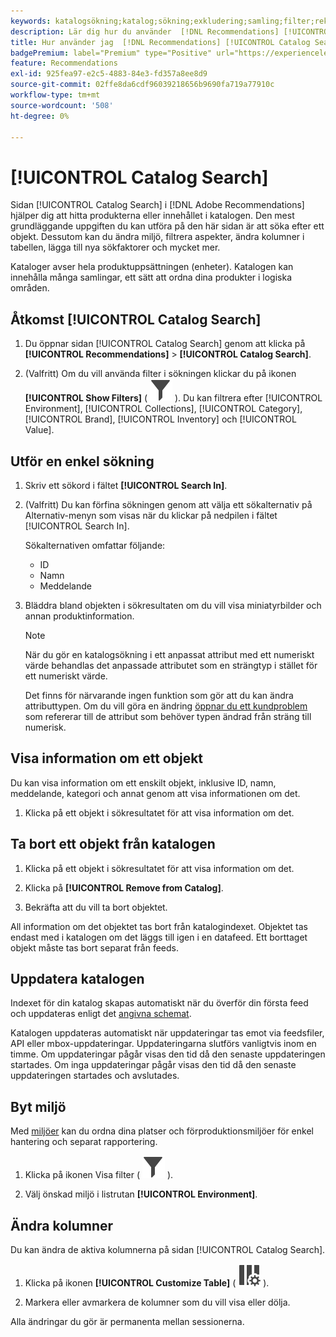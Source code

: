```yaml
---
keywords: katalogsökning;katalog;sökning;exkludering;samling;filter;rekommendationer
description: Lär dig hur du använder  [!DNL Recommendations] [!UICONTROL Catalog Search] för att hitta produkter eller innehåll, ta bort objekt från katalogen och mycket mer.
title: Hur använder jag  [!DNL Recommendations] [!UICONTROL Catalog Search]?
badgePremium: label="Premium" type="Positive" url="https://experienceleague.adobe.com/docs/target/using/introduction/intro.html?lang=sv-SE#premium newtab=true" tooltip="Se vad som ingår i Target Premium."
feature: Recommendations
exl-id: 925fea97-e2c5-4883-84e3-fd357a8ee8d9
source-git-commit: 02ffe8da6cdf96039218656b9690fa719a77910c
workflow-type: tm+mt
source-wordcount: '508'
ht-degree: 0%

---
```


# [!UICONTROL Catalog Search]

Sidan [!UICONTROL Catalog Search] i [!DNL Adobe Recommendations] hjälper dig att hitta produkterna eller innehållet i katalogen. Den mest grundläggande uppgiften du kan utföra på den här sidan är att söka efter ett objekt. Dessutom kan du ändra miljö, filtrera aspekter, ändra kolumner i tabellen, lägga till nya sökfaktorer och mycket mer.

Kataloger avser hela produktuppsättningen (enheter). Katalogen kan innehålla många samlingar, ett sätt att ordna dina produkter i logiska områden.

## Åtkomst [!UICONTROL Catalog Search]

1. Du öppnar sidan [!UICONTROL Catalog Search] genom att klicka på **[!UICONTROL Recommendations]** > **[!UICONTROL Catalog Search]**.

1. (Valfritt) Om du vill använda filter i sökningen klickar du på ikonen **[!UICONTROL Show Filters]** ( ![Visa filter-ikon](/help/main/assets/icons/Filter.svg) ). Du kan filtrera efter [!UICONTROL Environment], [!UICONTROL Collections], [!UICONTROL Category], [!UICONTROL Brand], [!UICONTROL Inventory] och [!UICONTROL Value].

## Utför en enkel sökning

1. Skriv ett sökord i fältet **[!UICONTROL Search In]**.

1. (Valfritt) Du kan förfina sökningen genom att välja ett sökalternativ på Alternativ-menyn som visas när du klickar på nedpilen i fältet [!UICONTROL Search In].

   Sökalternativen omfattar följande:

   * ID
   * Namn
   * Meddelande

1. Bläddra bland objekten i sökresultaten om du vill visa miniatyrbilder och annan produktinformation.

   >[!NOTE]
   >
   > När du gör en katalogsökning i ett anpassat attribut med ett numeriskt värde behandlas det anpassade attributet som en strängtyp i stället för ett numeriskt värde.
   >
   >Det finns för närvarande ingen funktion som gör att du kan ändra attributtypen. Om du vill göra en ändring [öppnar du ett kundproblem](/help/main/cmp-resources-and-contact-information.md#reference_ACA3391A00EF467B87930A450050077C) som refererar till de attribut som behöver typen ändrad från sträng till numerisk.

<!-- ### Perform an advanced search {#advanced-search}

You can use [!UICONTROL Advanced Search] to further refine your search results or to save your search results as a [collection](/help/main/c-recommendations/c-products/collections.md) or [exclusion](/help/main/c-recommendations/c-products/exclusions.md).

1. Click the **[!UICONTROL Advanced Search]** link.

   ![Advanced Search page](/help/main/c-recommendations/c-products/assets/advances-search.png)

1. Use the drop-down lists to specify the parameter, operator, and values for your search.

1. (Optional) Click **[!UICONTROL Add Rule]** to add an additional search rule.

   Each additional search rule is joined with the AND operator.

1. Click **[!UICONTROL Search]**.

1. (Optional) Click **[!UICONTROL Save As]**, then click **[!UICONTROL Collection]** or **[!UICONTROL Exclusion]**.

   ![Save as options](/help/main/c-recommendations/c-products/assets/save-as.png)

   For more information, see [Create a collection or exclusion based on Advanced Search](#save-as) below.-->

## Visa information om ett objekt

Du kan visa information om ett enskilt objekt, inklusive ID, namn, meddelande, kategori och annat genom att visa informationen om det.

1. Klicka på ett objekt i sökresultatet för att visa information om det.

## Ta bort ett objekt från katalogen

1. Klicka på ett objekt i sökresultatet för att visa information om det.

1. Klicka på **[!UICONTROL Remove from Catalog]**.

1. Bekräfta att du vill ta bort objektet.

All information om det objektet tas bort från katalogindexet. Objektet tas endast med i katalogen om det läggs till igen i en datafeed. Ett borttaget objekt måste tas bort separat från feeds.

## Uppdatera katalogen

Indexet för din katalog skapas automatiskt när du överför din första feed och uppdateras enligt det [angivna schemat](/help/main/c-recommendations/c-products/feeds.md#steps).

Katalogen uppdateras automatiskt när uppdateringar tas emot via feedsfiler, API eller mbox-uppdateringar. Uppdateringarna slutförs vanligtvis inom en timme. Om uppdateringar pågår visas den tid då den senaste uppdateringen startades. Om inga uppdateringar pågår visas den tid då den senaste uppdateringen startades och avslutades.

<!-- ## Create a collection or exclusion based on Advanced Search {#save-as}

You can create [collections](/help/main/c-recommendations/c-products/collections.md) or [exclusions](/help/main/c-recommendations/c-products/exclusions.md) using [!UICONTROL Advanced Search] on the [!UICONTROL Catalog Search] page ([!UICONTROL Recommendations] > [!UICONTROL Catalog Search] > [!UICONTROL Advanced Search]).

1. Perform an [advanced search](#advanced-search).

1. Click **[!UICONTROL Save As]**, then click **[!UICONTROL Collection]** or **[!UICONTROL Exclusion]**.

   ![Save as options](/help/main/c-recommendations/c-products/assets/save-as.png)

   >[!IMPORTANT]
   >
   >The [!UICONTROL Advanced Search] functionality is case-insensitive; however, products returned at the time of delivery are based on case-sensitive search. This mismatch might lead to confusion. Ensure that you consider case-sensitivity when you create collections or exclusions based on results using the [!UICONTROL Advanced Search] functionality. For example, if you perform a search for "Holiday," that initial search lists results containing "Holiday" and "holiday." If you then create a catalog with the intent to return products containing "holiday," only products containing "holiday" are returned. Products containing "Holiday" are not returned. Exclusions are handled in a similar fashion.-->

## Byt miljö

Med [miljöer](/help/main/administrating-target/environments.md) kan du ordna dina platser och förproduktionsmiljöer för enkel hantering och separat rapportering.

1. Klicka på ikonen Visa filter ( ![ikonen Visa filter](/help/main/assets/icons/Filter.svg) ).

1. Välj önskad miljö i listrutan **[!UICONTROL Environment]**.

<!-- ## Modify the Catalog Search page (filters and columns)

You can temporarily modify the available filters and columns on the [!UICONTROL Catalog Search] page for the current session.

### Modify filters

You can add additional filter facets to the [!UICONTROL Catalog Search] page.

1. In the **[!UICONTROL Filters]** panel, click **[!UICONTROL Modify]**.

   ![Modify filters link](/help/main/c-recommendations/c-products/assets/modify-filters.png)

1. Select the desired search facets (ID, name, message, etc.), then click **[!UICONTROL Save]**.

   ![Add filters](/help/main/c-recommendations/c-products/assets/add-filters.png)

Keep in mind that the additional filter facets are available in the current session only.-->

## Ändra kolumner

Du kan ändra de aktiva kolumnerna på sidan [!UICONTROL Catalog Search].

1. Klicka på ikonen **[!UICONTROL Customize Table]** ( ![Anpassa tabell ](/help/main/assets/icons/ColumnSetting.svg) ).

1. Markera eller avmarkera de kolumner som du vill visa eller dölja.

Alla ändringar du gör är permanenta mellan sessionerna.
